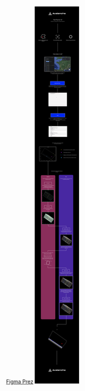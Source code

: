 [Figma Prez](https://www.figma.com/proto/dmTIbV9pCkTJNlniaIH6AF/path_planner_v0?node-id=1%3A2)
![figma-prez](figma-prez.png)
